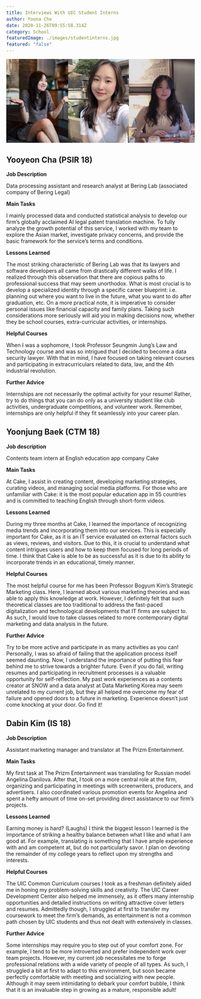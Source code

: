 ```yaml
---
title: Interviews With UIC Student Interns
author: Yoona Cho
date: 2020-11-26T09:55:58.314Z
category: School
featuredImage: ./images/studentinterns.jpg
featured: "false"
---
```

![student interns](images/studentinterns.jpg)

## Yooyeon Cha (PSIR 18)

**Job Description**

Data processing assistant and research analyst at Bering Lab (associated company of Bering Legal)

**Main Tasks**

I mainly processed data and conducted statistical analysis to develop our firm’s globally acclaimed AI legal patent translation machine. To fully analyze the growth potential of this service, I worked with my team to explore the Asian market, investigate privacy concerns, and provide the basic framework for the service’s terms and conditions.

**Lessons Learned**

The most striking characteristic of Bering Lab was that its lawyers and software developers all came from drastically different walks of life. I realized through this observation that there are copious paths to professional success that may seem unorthodox. What is most crucial is to develop a specialized identity through a specific career blueprint: i.e. planning out where you want to live in the future, what you want to do after graduation, etc. On a more practical note, it is imperative to consider personal issues like financial capacity and family plans. Taking such considerations more seriously will aid you in making decisions now, whether they be school courses, extra-curricular activities, or internships.

**Helpful Courses**

When I was a sophomore, I took Professor Seungmin Jung’s Law and Technology course and was so intrigued that I decided to become a data security lawyer. With that in mind, I have focused on taking relevant courses and participating in extracurriculars related to data, law, and the 4th industrial revolution.

**Further Advice**

Internships are not necessarily the optimal activity for your resume! Rather, try to do things that you can do only as a university student like club activities, undergraduate competitions, and volunteer work. Remember, internships are only helpful if they fit seamlessly into your career plan.

## Yoonjung Baek (CTM 18)

**Job description**

Contents team intern at English education app company Cake

**Main Tasks**

At Cake, I assist in creating content, developing marketing strategies, curating videos, and managing social media platforms. For those who are unfamiliar with Cake: it is the most popular education app in 55 countries and is committed to teaching English through short-form videos.

**Lessons Learned**

During my three months at Cake, I learned the importance of recognizing media trends and incorporating them into our services. This is especially important for Cake, as it is an IT service evaluated on external factors such as views, reviews, and visitors. Due to this, it is crucial to understand what content intrigues users and how to keep them focused for long periods of time. I think that Cake is able to be as successful as it is due to its ability to incorporate trends in an educational, timely manner.

**Helpful Courses**

The most helpful course for me has been Professor Bogyum Kim’s Strategic Marketing class. Here, I learned about various marketing theories and was able to apply this knowledge at work. However, I definitely felt that such theoretical classes are too traditional to address the fast-paced digitalization and technological developments that IT firms are subject to. As such, I would love to take classes related to more contemporary digital marketing and data analysis in the future.

**Further Advice**

Try to be more active and participate in as many activities as you can! Personally, I was so afraid of failing that the application process itself seemed daunting. Now, I understand the importance of putting this fear behind me to strive towards a brighter future. Even if you do fail, writing resumes and participating in recruitment processes is a valuable opportunity for self-reflection. My past work experiences as a contents creator at SNOW and a data analyst at Data Marketing Korea may seem unrelated to my current job, but they all helped me overcome my fear of failure and opened doors to a future in marketing. Experience doesn’t just come knocking at your door. Go find it!

## Dabin Kim (IS 18)

**Job Description**

Assistant marketing manager and translator at The Prizm Entertainment.

**Main Tasks**

My first task at The Prizm Entertainment was translating for Russian model Angelina Danilova. After that, I took on a more central role at the firm, organizing and participating in meetings with screenwriters, producers, and advertisers. I also coordinated various promotion events for Angelina and spent a hefty amount of time on-set providing direct assistance to our firm’s projects.

**Lessons Learned**

Earning money is hard? (Laughs) I think the biggest lesson I learned is the importance of striking a healthy balance between what I like and what I am good at. For example, translating is something that I have ample experience with and am competent at, but do not particularly savor. I plan on devoting the remainder of my college years to reflect upon my strengths and interests.

**Helpful Courses**

The UIC Common Curriculum courses I took as a freshman definitely aided me in honing my problem-solving skills and creativity. The UIC Career Development Center also helped me immensely, as it offers many internship opportunities and detailed instructions on writing attractive cover letters and resumes. Admittedly though, I struggled at first to transfer my coursework to meet the firm’s demands, as entertainment is not a common path chosen by UIC students and thus not dealt with extensively in classes.

**Further Advice**

Some internships may require you to step out of your comfort zone. For example, I tend to be more introverted and prefer independent work over team projects. However, my current job necessitates me to forge professional relations with a wide variety of people of all types. As such, I struggled a bit at first to adapt to this environment, but soon became perfectly comfortable with meeting and socializing with new people. Although it may seem intimidating to debark your comfort bubble, I think that it is an invaluable step in growing as a mature, responsible adult!